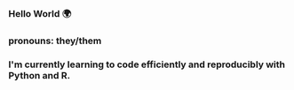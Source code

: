 ### Hello World 🌍 
### pronouns: they/them
### I'm currently learning to code efficiently and reproducibly with Python and R.  



<!--
**niaberrian/niaberrian** is a ✨ _special_ ✨ repository because its `README.md` (this file) appears on your GitHub profile.

Here are some ideas to get you started:

- 🔭 I’m currently working on ...
- 🌱 I’m currently learning ...
- 👯 I’m looking to collaborate on ...
- 🤔 I’m looking for help with ...
- 💬 Ask me about ...
- 📫 How to reach me: ...
- 😄 Pronouns: they/them
- ⚡ Fun fact: ...
-->

